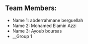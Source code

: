 ## Team Members:
- Name 1: abderrahmane berguellah
- Name 2: Mohamed Elamin Azzi
- Name 3: Ayoub boursas
- __Group 1

